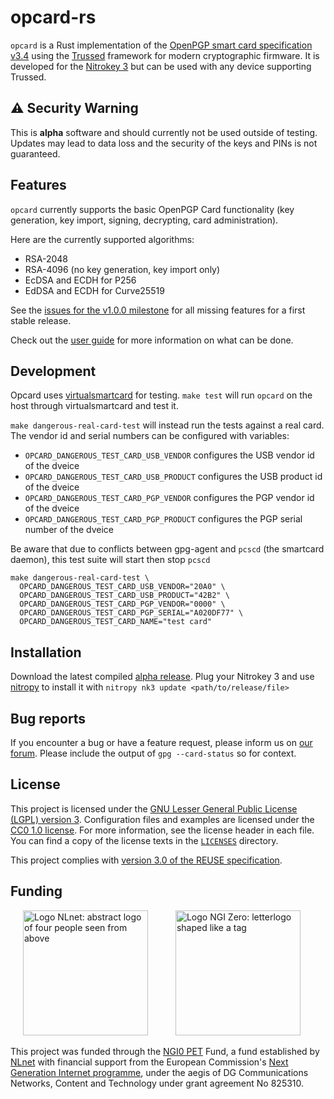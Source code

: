 <!--
Copyright (C) 2022 Nitrokey GmbH
SPDX-License-Identifier: CC0-1.0
-->

# opcard-rs

`opcard` is a Rust implementation of the [OpenPGP smart card specification
v3.4][spec] using the [Trussed][] framework for modern cryptographic firmware.
It is developed for the [Nitrokey 3][] but can be used with any device
supporting Trussed.

[spec]: https://github.com/Nitrokey/openpgp-card/raw/master/OpenPGP%20Card%20Specification%203.4.pdf
[Trussed]: https://github.com/trussed-dev/trussed
[Nitrokey 3]: https://github.com/nitrokey/nitrokey-3-firmware

## ⚠️ Security Warning

This is **alpha** software and should currently not be used outside of
testing. Updates may lead to data loss and the security of the keys and PINs
is not guaranteed.

## Features

`opcard` currently supports the basic OpenPGP Card functionality (key generation,
key import, signing, decrypting, card administration).

Here are the currently supported algorithms:

- RSA-2048
- RSA-4096 (no key generation, key import only)
- EcDSA and ECDH for P256
- EdDSA and ECDH for Curve25519

See the [issues for the v1.0.0 milestone][v1.0.0 milestone] for all missing
features for a first stable release.

[v1.0.0 milestone]: https://github.com/Nitrokey/opcard-rs/milestone/2

Check out the [user guide](USAGE.md) for more information on what can be done.

## Development

Opcard uses [virtualsmartcard](https://frankmorgner.github.io/vsmartcard/) for testing.
`make test` will run `opcard` on the host through virtualsmartcard and test it.

`make dangerous-real-card-test` will instead run the tests against a real card.
The vendor id and serial numbers can be configured with variables:

- `OPCARD_DANGEROUS_TEST_CARD_USB_VENDOR` configures the USB vendor id of the dveice
- `OPCARD_DANGEROUS_TEST_CARD_USB_PRODUCT` configures the USB product id of the dveice
- `OPCARD_DANGEROUS_TEST_CARD_PGP_VENDOR` configures the PGP vendor id of the dveice
- `OPCARD_DANGEROUS_TEST_CARD_PGP_PRODUCT` configures the PGP serial number of the dveice

Be aware that due to conflicts between gpg-agent and `pcscd` (the smartcard daemon), this test suite will start then  stop `pcscd`

```
make dangerous-real-card-test \
  OPCARD_DANGEROUS_TEST_CARD_USB_VENDOR="20A0" \
  OPCARD_DANGEROUS_TEST_CARD_USB_PRODUCT="42B2" \
  OPCARD_DANGEROUS_TEST_CARD_PGP_VENDOR="0000" \
  OPCARD_DANGEROUS_TEST_CARD_PGP_SERIAL="A020DF77" \
  OPCARD_DANGEROUS_TEST_CARD_NAME="test card"
```

## Installation

Download the latest compiled [alpha release](https://github.com/Nitrokey/nitrokey-3-firmware/releases).
Plug your Nitrokey 3 and use [nitropy](https://docs.nitrokey.com/software/nitropy/) to install it with 
`nitropy nk3 update <path/to/release/file>`


## Bug reports

If you encounter a bug or have a feature request, please inform us on [our forum](https://support.nitrokey.com/).
Please include the output of `gpg --card-status` so for context.


## License

This project is licensed under the [GNU Lesser General Public License (LGPL)
version 3][LGPL-3.0].  Configuration files and examples are licensed under the
[CC0 1.0 license][CC0-1.0].  For more information, see the license header in
each file.  You can find a copy of the license texts in the
[`LICENSES`](./LICENSES) directory.

[LGPL-3.0]: https://opensource.org/licenses/LGPL-3.0
[CC0-1.0]: https://creativecommons.org/publicdomain/zero/1.0/

This project complies with [version 3.0 of the REUSE specification][reuse].

[reuse]: https://reuse.software/practices/3.0/

## Funding

[<img src="https://nlnet.nl/logo/banner.svg" width="200" alt="Logo NLnet: abstract logo of four people seen from above" hspace="20">](https://nlnet.nl/)
[<img src="https://nlnet.nl/image/logos/NGI0PET_tag.svg" width="200" alt="Logo NGI Zero: letterlogo shaped like a tag" hspace="20">](https://nlnet.nl/NGI0/)

This project was funded through the [NGI0 PET](https://nlnet.nl/PET) Fund, a fund established by [NLnet](https://nlnet.nl/) with financial support from the European Commission's [Next Generation Internet programme](https://ngi.eu/), under the aegis of DG Communications Networks, Content and Technology under grant agreement No 825310.
